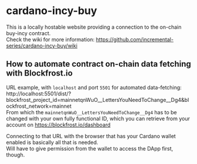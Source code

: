# cardano-incy-buy
This is a locally hostable website providing a connection to the on-chain buy-incy contract.  
Check the wiki for more information: https://github.com/incremental-series/cardano-incy-buy/wiki  

## How to automate contract on-chain data fetching with Blockfrost.io
URL example, with `localhost` and port `5501` for automated data-fetching: http://localhost:5501/dist/?blockfrost_project_id=mainnetqnWuO__LettersYouNeedToChange__Dg4&blockfrost_network=mainnet  
From which the `mainnetqnWuO__LettersYouNeedToChange__Dg4` has to be changed with your own fully functional ID, which you can retrieve from your account on https://blockfrost.io/dashboard

Connecting to that URL with the browser that has your Cardano wallet enabled is basically all that is needed.  
Will have to give permission from the wallet to access the DApp first, though.
